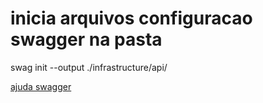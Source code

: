 # inicia arquivos configuracao swagger na pasta
swag init --output ./infrastructure/api/

[ajuda swagger](https://github.com/swaggo/gin-swagger)

